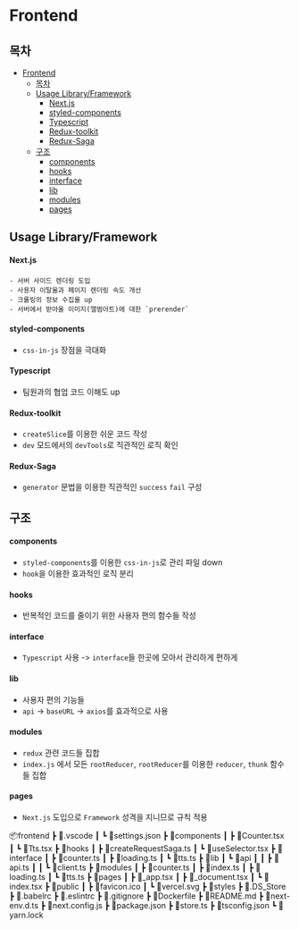 # Frontend

## 목차

- [Frontend](#frontend)
  - [목차](#목차)
  - [Usage Library/Framework](#usage-libraryframework)
      - [Next.js](#nextjs)
      - [styled-components](#styled-components)
      - [Typescript](#typescript)
      - [Redux-toolkit](#redux-toolkit)
      - [Redux-Saga](#redux-saga)
  - [구조](#구조)
      - [components](#components)
      - [hooks](#hooks)
      - [interface](#interface)
      - [lib](#lib)
      - [modules](#modules)
      - [pages](#pages)

## Usage Library/Framework

#### Next.js

    - 서버 사이드 렌더링 도입
    - 사용자 이탈율과 페이지 렌더링 속도 개선
    - 크롤링의 정보 수집율 up
    - 서버에서 받아올 이미지(앨범아트)에 대한 `prerender`

#### styled-components

- `css-in-js` 장점을 극대화

#### Typescript

- 팀원과의 협업 코드 이해도 up

#### Redux-toolkit

- `createSlice`를 이용한 쉬운 코드 작성
- `dev` 모드에서의 `devTools`로 직관적인 로직 확인

#### Redux-Saga

- `generator` 문법을 이용한 직관적인 `success` `fail` 구성

## 구조

#### components

- `styled-components`를 이용한 `css-in-js`로 관리 파일 down
- `hook`을 이용한 효과적인 로직 분리

#### hooks

- 반복적인 코드를 줄이기 위한 사용자 편의 함수들 작성

#### interface

- `Typescript` 사용 -> `interface`들 한곳에 모아서 관리하게 편하게

#### lib

- 사용자 편의 기능들
- `api` -> `baseURL` -> `axios`를 효과적으로 사용

#### modules

- `redux` 관련 코드들 집합
- `index.js` 에서 모든 `rootReducer`, `rootReducer`를 이용한 `reducer`, `thunk` 함수들 집합

#### pages

- `Next.js` 도입으로 `Framework` 성격을 지니므로 규칙 적용

📦frontend
┣ 📂.vscode
┃ ┗ 📜settings.json
┣ 📂components
┃ ┣ 📜Counter.tsx
┃ ┗ 📜Tts.tsx
┣ 📂hooks
┃ ┣ 📜createRequestSaga.ts
┃ ┗ 📜useSelector.tsx
┣ 📂interface
┃ ┣ 📜counter.ts
┃ ┣ 📜loading.ts
┃ ┗ 📜tts.ts
┣ 📂lib
┃ ┗ 📂api
┃ ┃ ┣ 📜api.ts
┃ ┃ ┗ 📜client.ts
┣ 📂modules
┃ ┣ 📜counter.ts
┃ ┣ 📜index.ts
┃ ┣ 📜loading.ts
┃ ┗ 📜tts.ts
┣ 📂pages
┃ ┣ 📜_app.tsx
┃ ┣ 📜_document.tsx
┃ ┗ 📜index.tsx
┣ 📂public
┃ ┣ 📜favicon.ico
┃ ┗ 📜vercel.svg
┣ 📂styles
┣ 📜.DS_Store
┣ 📜.babelrc
┣ 📜.eslintrc
┣ 📜.gitignore
┣ 📜Dockerfile
┣ 📜README.md
┣ 📜next-env.d.ts
┣ 📜next.config.js
┣ 📜package.json
┣ 📜store.ts
┣ 📜tsconfig.json
┗ 📜yarn.lock
